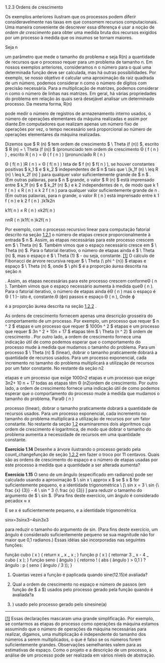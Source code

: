 1.2.3 Ordens de crescimento

Os exemplos anteriores ilustram que os processos podem diferir consideravelmente nas taxas em que consomem recursos computacionais. Uma maneira conveniente de descrever essa diferença é usar a noção de _ordem de crescimento_ para obter uma medida bruta dos recursos exigidos por um processo à medida que os insumos se tornam maiores.

Seja n

um parâmetro que mede o tamanho do problema e seja R(n) a quantidade de recursos que o processo requer para um problema de tamanho n. Em nossos exemplos anteriores, consideramos n o número para o qual uma determinada função deve ser calculada, mas há outras possibilidades. Por exemplo, se nosso objetivo é calcular uma aproximação da raiz quadrada de um número, podemos considerar n como o número de dígitos com precisão necessária. Para a multiplicação de matrizes, podemos considerar n como o número de linhas nas matrizes. Em geral, há várias propriedades do problema em relação às quais será desejável analisar um determinado processo. Da mesma forma, R(n)

pode medir o número de registros de armazenamento interno usados, o número de operações elementares da máquina realizadas e assim por diante.Em computadores que realizam apenas um número fixo de operações por vez, o tempo necessário será proporcional ao número de operações elementares da máquina realizadas.

Dizemos que $ R (n) $ tem ordem de crescimento $ \ Theta (f (n)) $, escrito $ R (n) = \ Theta (f (n)) $ (pronunciado tem ordem de crescimento Θ ( f ( n ) ) , escrito R ( n ) = Θ ( f ( n ) ) (pronunciado R ( n )

Θ ( f( n ) )R ( n ) = Θ ( f( n ) ) teta de $ f (n) $ f( n ) ), se houver constantes positivas $ k_1 $ e $ k_2 $ independentes de $ n $ tais que \ [k_1f (n) \ leq R (n) \ leq k_2f (n) \] para qualquer valor suficientemente grande de $ n $ . (Em outras palavras, para $ n $ grande, o valor $ R (n) $ está imprensado entre $ k_1f (n) $ e $ k_2f (n) $.) e k 2 independentes de n, de modo que k 1 f ( n ) ≤ R ( n ) ≤ k 2 f ( n ) para qualquer valor suficientemente grande de n . (Em outras palavras, para n grande, o valor R ( n ) está imprensado entre k 1 f ( n ) e k 2 f ( n ) .)k1k2n

k1f( n ) ≤ R ( n ) ≤k2f( n )

nnR ( n )k1f( n )k2f( n )

Por exemplo, com o processo recursivo linear para computação fatorial descrito na seção [1.2.1](https://so45nujb3h4koud7nsjm2lne4u-ac4c6men2g7xr2a-github.translate.goog/sicp/chapters/1.2.1.html) o número de etapas cresce proporcionalmente à entrada $ n $. Assim, as etapas necessárias para este processo crescem em $ \ Theta (n) $. Também vimos que o espaço necessário cresce em $ \ Theta (n) $. Para o fatorial iterativo, o número de etapas ainda é $ \ Theta (n) $, mas o espaço é $ \ Theta (1) $ - ou seja, constante. [[1]](https://so45nujb3h4koud7nsjm2lne4u-ac4c6men2g7xr2a-github.translate.goog/sicp/chapters/1.2.3.html#footnote-1) O cálculo de Fibonacci de árvore recursiva requer $ \ Theta (\ phi ^ {n}) $ etapas e espaço $ \ Theta (n) $, onde $ \ phi $ é a proporção áurea descrita na seção n

. Assim, as etapas necessárias para este processo crescem conformeΘ ( n ). Também vimos que o espaço necessário aumenta à medida queΘ ( n ). Para o fatorial iterativo, o número de etapas ainda éΘ ( n ) mas o espaço é Θ ( 1 )- isto é, constante.[](https://so45nujb3h4koud7nsjm2lne4u-ac4c6men2g7xr2a-github.translate.goog/sicp/chapters/1.2.3.html#footnote-1)Θ (ϕn) passos e espaço Θ ( n ), Onde ϕ

é a proporção áurea descrita na seção [1.2.2](https://so45nujb3h4koud7nsjm2lne4u-ac4c6men2g7xr2a-github.translate.goog/sicp/chapters/1.2.2.html) .

As ordens de crescimento fornecem apenas uma descrição grosseira do comportamento de um processo. Por exemplo, um processo que requer $ n ^ 2 $ etapas e um processo que requer $ 1000n ^ 2 $ etapas e um processo que requer $ 3n ^ 2 + 10n + 17 $ etapas têm $ \ Theta (n ^ 2) $ ordem de crescimento . Por outro lado, a ordem de crescimento fornece uma indicação útil de como podemos esperar que o comportamento do processo mude à medida que mudamos o tamanho do problema. Para um processo $ \ Theta (n) $ (linear), dobrar o tamanho praticamente dobrará a quantidade de recursos usados. Para um processo exponencial, cada incremento no tamanho do problema multiplicará a utilização de recursos por um fator constante. No restante da seção n2

etapas e um processo que exige 1000n2 etapas e um processo que exige 3n2+ 10 n + 17 todas as etapas têm Θ (n2)ordem de crescimento. Por outro lado, a ordem de crescimento fornece uma indicação útil de como podemos esperar que o comportamento do processo mude à medida que mudamos o tamanho do problema. ParaΘ ( n )

processo (linear), dobrar o tamanho praticamente dobrará a quantidade de recursos usados. Para um processo exponencial, cada incremento no tamanho do problema multiplicará a utilização de recursos por um fator constante. No restante da seção [1,2](https://so45nujb3h4koud7nsjm2lne4u-ac4c6men2g7xr2a-github.translate.goog/sicp/chapters/1.2.html) examinaremos dois algoritmos cuja ordem de crescimento é logarítmica, de modo que dobrar o tamanho do problema aumenta a necessidade de recursos em uma quantidade constante.

**Exercício 1.14** Desenhe a árvore ilustrando o processo gerado pela count_changefunção de seção [1.2.2](https://so45nujb3h4koud7nsjm2lne4u-ac4c6men2g7xr2a-github.translate.goog/sicp/chapters/1.2.2.html) em fazer o troco por 11 centavos. Quais são as ordens de crescimento do espaço e o número de etapas usadas por este processo à medida que a quantidade a ser alterada aumenta?

**Exercício 1.15** O seno de um ângulo (especificado em radianos) pode ser calculado usando a aproximação $ \ sin x \ approx x $ se $ x $ for suficientemente pequeno, e a identidade trigonométrica \ [\ sin x = 3 \ sin {\ frac {x} {3}} - 4 \ sin ^ 3 {\ frac {x} {3}} \] para reduzir o tamanho do argumento de $ \ sin $. (Para fins deste exercício, um ângulo é considerado pecadox ≈ x

E se x é suficientemente pequeno, e a identidade trigonométrica

sinx=3sinx3−4sin3x3

para reduzir o tamanho do argumento de sin. (Para fins deste exercício, um ângulo é considerado suficientemente pequeno se sua magnitude não for maior que 0,1 radianos.) Essas idéias são incorporadas nas seguintes funções:

função cubo ( x ) { return x _ x _ x ; } função p ( x ) { retornar 3 _ x - 4 _ cubo ( x ); } função seno ( ângulo ) { retorno ! ( abs ( ângulo ) > 0,1 ) ? ângulo : p ( seno ( ângulo / 3 )); }

1.  Quantas vezes a função é paplicada quando sine(12.15)é avaliada?
2.  Qual a ordem de crescimento no espaço e número de passos (em função de $ a $) usados ​​pelo processo gerado pela função quando é avaliada?a

3.  ) usado pelo processo gerado pelo sinesine(a)

---

[[1]](https://so45nujb3h4koud7nsjm2lne4u-ac4c6men2g7xr2a-github.translate.goog/sicp/chapters/1.2.3.html#footnote-link-1) Essas declarações mascaram uma grande simplificação. Por exemplo, se contarmos as etapas do processo como operações da máquina estamos assumindo que o número de operações da máquina necessárias para realizar, digamos, uma multiplicação é independente do tamanho dos números a serem multiplicados, o que é falso se os números forem suficientemente grandes. Observações semelhantes valem para as estimativas de espaço. Como o projeto e a descrição de um processo, a análise de um processo pode ser realizada em vários níveis de abstração.
